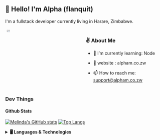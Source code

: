 
## 👋 Hello! I'm Alpha (flanquit)

I'm a fullstack developer currently living in Harare, Zimbabwe.

<!-- Connect Badges -->
<div class="row" style="display: flex;">
  <div class="column" style=" float: left;
  width: 33.33%;
  padding: 5px;">
    
  <a href="https://www.linkedin.com/in/flanquit/">
    <img src="https://media-exp2.licdn.com/dms/image/C5603AQHasJkd86B7cw/profile-displayphoto-shrink_800_800/0/1557299010949?e=1660780800&v=beta&t=ZbCVhVpIBwr61cEzaGNzYySidrbcwbwFdhYfvROYv5w" width="20%">
  </a>
  </div>


 <div class="column" style=" float: left;
  width: 33.33%;
  padding: 5px;">

### ✌️ About Me

- 🌱 I’m currently learning: Node

- 📖 website : alpham.co.zw

- 📫 How to reach me: support@alpham.co.zw
  
  </div>
  
  </div>

### Dev Things

#### Github Stats

[![Melinda's GitHub stats](https://github-readme-stats.vercel.app/api?username=flanquit&count_private=true&show_icons=true)](https://github.com/anuraghazra/github-readme-stats)  [![Top Langs](https://github-readme-stats.vercel.app/api/top-langs/?username=flanquit&layout=compact)](https://github.com/anuraghazra/github-readme-stats) 

<details>
  <summary><b>🖥️ Languages & Technologies</b></summary>
  
  <h5>Languages</h5>
  
  <img alt="Javascript" src="https://img.shields.io/badge/Javascript%20-%23323330.svg?&style=for-the-badge&logo=javascript&logoColor=%23F7DF1E" />
  <img alt="PHP" src="https://img.shields.io/badge/-Php-cc342d?style=for-the-badge&logo=php&logoColor=white" />
  <img alt="Node" src="https://img.shields.io/badge/-Node-2338B2AC?style=for-the-badge&logo=node&logoColor=white"/>
  
  
  <h5>Technologies</h5>
  
  <img alt="Laravel" src="https://img.shields.io/badge/Laravel%20-%23CC0000.svg?&style=for-the-badge&logo=laravel&logoColor=white" />
  <img alt="React" src="https://img.shields.io/badge/-React-45b8d8?style=for-the-badge&logo=react&logoColor=white" />
  <img src="https://img.shields.io/badge/Expo%20-%23593d88.svg?&style=for-the-badge&logo=Expo&logoColor=white" />
  <img src="https://img.shields.io/badge/Express%20-%2338B2AC.svg?&style=for-the-badge&logo=express-css&logoColor=white" />
  <img src="https://img.shields.io/badge/github%20-%23121011.svg?&style=for-the-badge&logo=github&logoColor=white" />
  <img src="https://img.shields.io/badge/AWS%20-%23FF9900.svg?&style=for-the-badge&logo=amazon-aws&logoColor=white" />
  <img src="https://img.shields.io/badge/heroku%20-%23430098.svg?&style=for-the-badge&logo=heroku&logoColor=white" />
  <img src="https://img.shields.io/badge/github%20actions%20-%232671E5.svg?&style=for-the-badge&logo=github%20actions&logoColor=white" />
  <img src="https://img.shields.io/badge/jenkins%20-%230db7ed.svg?&style=for-the-badge&logo=jenkins&logoColor=white" />
    <img src="https://img.shields.io/badge/vercel%20-%230db7ed.svg?&style=for-the-badge&logo=vercel&logoColor=white" />

  <br />
  <div align="center">

  </div>
</details>
